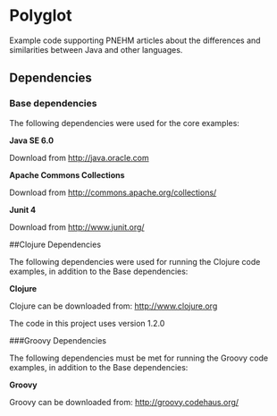 # Polyglot

Example code supporting PNEHM articles about the differences and similarities between Java and other languages. 

## Dependencies

### Base dependencies

The following dependencies were used for the core examples:

**Java SE 6.0**

Download from http://java.oracle.com

**Apache Commons Collections**

Download from http://commons.apache.org/collections/

**Junit 4**

Download from http://www.junit.org/ 

##Clojure Dependencies

The following dependencies were used for running the Clojure code examples, in addition to the Base dependencies:

**Clojure**

Clojure can be downloaded from: http://www.clojure.org

The code in this project uses version 1.2.0 

###Groovy Dependencies

The following dependencies must be met for running the Groovy code examples, in addition to the Base dependencies:

**Groovy**

Groovy can be downloaded from: http://groovy.codehaus.org/ 
